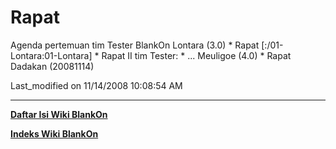 # Rapat

Agenda pertemuan tim Tester BlankOn
Lontara (3.0)
    * Rapat [:/01-Lontara:01-Lontara]
    * Rapat II tim Tester:
    * ...
Meuligoe (4.0)
    * Rapat Dadakan (20081114)

Last_modified on 11/14/2008 10:08:54 AM



---
[**Daftar Isi Wiki BlankOn**](/wiki/DaftarIsi/index.html)
 
[**Indeks Wiki BlankOn**](/wiki/Indeks.html)



